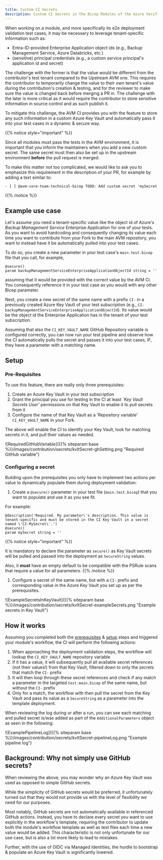 ```yaml
---
title: Custom CI Secrets
description: Custom CI Secrets in the Bicep Modules of the Azure Verified Modules (AVM) program
---
```


When working on a module, and more specifically its e2e deployment validation test cases, it may be necessary to leverage tenant-specific information such as:

- Entra-ID-provided Enterprise Application object ids (e.g., Backup Management Service, Azure Databricks, etc.)
- (sensitive) principal credentials (e.g., a custom service principal's application id and secret)

The challenge with the former is that the value would be different from the contributor's test tenant compared to the Upstream AVM one. This requires the contributor to temporarily change the value to their own tenant's value during the contribution's creation & testing, and for the reviewer to make sure the value is changed back before merging a PR in.
The challenge with the later is more critical as it would require the contributor to store sensitive information in source control and as such publish it.

To mitigate this challenge, the AVM CI provides you with the feature to store any such information in a custom Azure Key Vault and automatically pass it into your test cases in a dynamic & secure way.

{{% notice style="important" %}}

Since all modules must pass the tests in the AVM environment, it is important that you inform the maintainers when you add a new custom secret. The same secret must then also be set up in the upstream environment **before** the pull request is merged.

To make this matter not too complicated, we would like to ask you to emphasize this requirement in the description of your PR, for example by adding a text similar to:

```txt
- [ ] @avm-core-team-technical-bicep TODO: Add custom secret 'mySecret' to AVM CI
```

{{% /notice %}}

## Example use case

Let's assume you need a tenant-specific value like the object id of Azure's _Backup Management Service_ Enterprise Application for one of your tests. As you want to avoid hardcoding and consequently changing its value each time you want to contribute from your Fork to the main AVM repository, you want to instead have it be automatically pulled into your test cases.

To do so, you create a new parameter in your test case's `main.test.bicep` file that you call, for example,

```bicep
@secure()
param backupManagementServiceEnterpriseApplicationObjectId string = ''

```

assuming that it would be provided with the correct value by the AVM CI. You consequently reference it in your test case as you would with any other Bicep parameter.

Next, you create a new secret of the same name with a prefix `CI-` in a previously created Azure Key Vault of your test subscription (e.g., `CI-backupManagementServiceEnterpriseApplicationObjectId`). Its value would be the object id the Enterprise Application has in the tenant of your test subscription.

Assuming that also the `CI_KEY_VAULT_NAME` GitHub Repository variable is configured correctly, you can now run your test pipeline and observe how the CI automatically pulls the secret and passes it into your test cases, IF, they have a parameter with a matching name.

## Setup

### Pre-Requisites

To use this feature, there are really only three prerequisites:

1. Create an Azure Key Vault in your test subscription
1. Grant the principal you use for testing in the CI at least _`Key Vault Secrets User'_ permissions on that Key Vault to enable it to pull secrets from it
1. Configure the name of that Key Vault as a 'Repository variable' `CI_KEY_VAULT_NAME` in your Fork.

The above will enable the CI to identify your Key Vault, look for matching secrets in it, and pull their values as needed.

![RequiredGitHubVariable]({{% siteparam base %}}/images/contribution/secrets/kvltSecret-ghSetting.png "Required GitHub variable")

### Configuring a secret

Building upon the prerequisites you only have to implement two actions per value to dynamically populate them during deployment validation:

1. Create a `@secure()` parameter in your test file (`main.test.bicep`) that you want to populate and use it as you see fit.

  For example:

  ```bicep
  @description('Required. My parameter\'s description. This value is tenant-specific and must be stored in the CI Key Vault in a secret named \'CI-MySecret\'.')
  @secure()
  param mySecret string = ''
  ```

  {{% notice style="important" %}}

  It is mandatory to declare the parameter as `secure()` as Key Vault secrets will be pulled and passed into the deployment as `SecureString` values.

  Also, it **must** have an empty default to be compatible with the PSRule scans that require a value for all parameters.
  {{% /notice %}}

1. Configure a secret of the same name, but with a `CI-` prefix and corresponding value in the Azure Key Vault you set up as per the prerequisites.

  ![ExampleSecretsInKeyVault]({{% siteparam base %}}/images/contribution/secrets/kvltSecret-exampleSecrets.png "Example secrets in Key Vault")

## How it works

Assuming you completed both the [prerequisites](#pre-requisites) & [setup](#configuring-a-secret) steps and triggered your module's workflow, the CI will perform the following actions:

1. When approaching the deployment validation steps, the workflow will lookup the `CI_KEY_VAULT_NAME` repository variable
1. If it has a value, it will subsequently pull all available secret references (not their values!) from that Key Vault, filtered down to only the secrets that match the `CI-` prefix
1. It will then loop through these secret references and check if any match a parameter in the targeted `test.main.bicep` of the same name, but without the `CI-` prefix
1. Only for a match, the workflow with then pull the secret from the Key Vault and pass its value as a `SecureString` as a parameter into the template deployment.

When reviewing the log during or after a run, you can see each matching and pulled secret is/was added as part of the `AdditionalParameters` object as seen in the following:

![ExamplePipelineLog]({{% siteparam base %}}/images/contribution/secrets/kvltSecret-pipelineLog.png "Example pipeline log")

## Background: Why not simply use GitHub secrets?

When reviewing the above, you may wonder why an Azure Key Vault was used as opposed to simple GitHub secrets.

While the simplicity of GitHub secrets would be preferred, it unfortunately turned out that they would not provide us with the level of flexibility we need for our purposes.

Most notably, GitHub secrets are not automatically available in referenced GitHub actions. Instead, you have to declare every secret you want to use explicitly in the workflow's template, requiring the contributor to update both the module's workflow template as well as test files each time a new value would be added.
This characteristic is not only unfortunate for our use case, but is also a lot more likely to lead to mistakes.

Further, with the use of OIDC via Managed Identities, the hurdle to bootstrap & populate an Azure Key Vault is significantly lowered.
